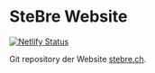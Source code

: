 # SteBre Website

[![Netlify Status](https://api.netlify.com/api/v1/badges/fb778df2-05a4-440d-9c05-78fdc66db601/deploy-status)](https://app.netlify.com/sites/stebre/deploys)

Git repository der Website [stebre.ch](https://stebre.ch).